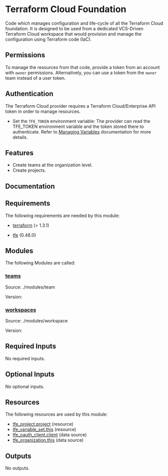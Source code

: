 <!-- BEGIN_TF_DOCS -->
# Terraform Cloud Foundation

Code which manages configuration and life-cycle of all the Terraform Cloud
foundation. It is designed to be used from a dedicated VCS-Driven Terraform
Cloud workspace that would provision and manage the configuration using
Terraform code (IaC).

## Permissions

To manage the resources from that code, provide a token from an account with
`owner` permissions. Alternatively, you can use a token from the `owner` team
instead of a user token.

## Authentication

The Terraform Cloud provider requires a Terraform Cloud/Enterprise API token in
order to manage resources.

- Set the `TFE_TOKEN` environment variable: The provider can read the TFE\_TOKEN environment variable and the token stored there
to authenticate. Refer to [Managing Variables](https://developer.hashicorp.com/terraform/cloud-docs/workspaces/variables/managing-variables) documentation for more details.

## Features

- Create teams at the organization level.
- Create projects.

## Documentation

## Requirements

The following requirements are needed by this module:

- <a name="requirement_terraform"></a> [terraform](#requirement\_terraform) (> 1.3.1)

- <a name="requirement_tfe"></a> [tfe](#requirement\_tfe) (0.48.0)

## Modules

The following Modules are called:

### <a name="module_teams"></a> [teams](#module\_teams)

Source: ./modules/team

Version:

### <a name="module_workspaces"></a> [workspaces](#module\_workspaces)

Source: ./modules/workspace

Version:

## Required Inputs

No required inputs.

## Optional Inputs

No optional inputs.

## Resources

The following resources are used by this module:

- [tfe_project.project](https://registry.terraform.io/providers/hashicorp/tfe/0.48.0/docs/resources/project) (resource)
- [tfe_variable_set.this](https://registry.terraform.io/providers/hashicorp/tfe/0.48.0/docs/resources/variable_set) (resource)
- [tfe_oauth_client.client](https://registry.terraform.io/providers/hashicorp/tfe/0.48.0/docs/data-sources/oauth_client) (data source)
- [tfe_organization.this](https://registry.terraform.io/providers/hashicorp/tfe/0.48.0/docs/data-sources/organization) (data source)

## Outputs

No outputs.

<!-- markdownlint-enable -->

<!-- END_TF_DOCS -->